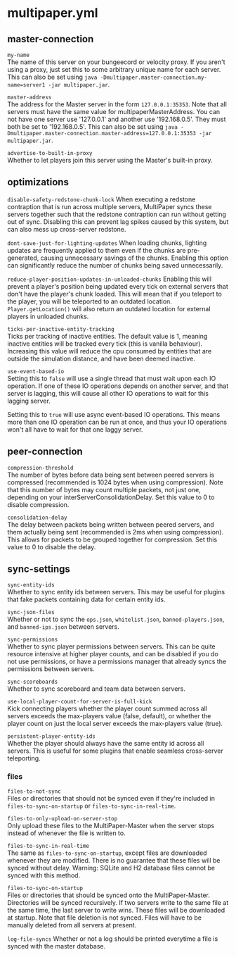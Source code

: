 # multipaper.yml

## master-connection

`my-name`  
The name of this server on your bungeecord or velocity proxy. If you aren't
using a proxy, just set this to some arbitrary unique name for each server.
This can also be set using
`java -Dmultipaper.master-connection.my-name=server1 -jar multipaper.jar`.

`master-address`  
The address for the Master server in the form `127.0.0.1:35353`. Note that all
servers must have the same value for multipaperMasterAddress. You can not have
one server use '127.0.0.1' and another use '192.168.0.5'. They must both be set
to '192.168.0.5'. This can also be set using
`java -Dmultipaper.master-connection.master-address=127.0.0.1:35353 -jar multipaper.jar`.

`advertise-to-built-in-proxy`  
Whether to let players join this server using the Master's built-in proxy.

## optimizations

`disable-safety-redstone-chunk-lock`
When executing a redstone contraption that is run across multiple servers,
MultiPaper syncs these servers together such that the redstone contraption can
run without getting out of sync. Disabling this can prevent lag spikes caused
by this system, but can also mess up cross-server redstone.

`dont-save-just-for-lighting-updates`
When loading chunks, lighting updates are frequently applied to them even if
the chunks are pre-generated, causing unnecessary savings of the chunks.
Enabling this option can significantly reduce the number of chunks being saved
unnecessarily.

`reduce-player-position-updates-in-unloaded-chunks`
Enabling this will prevent a player's position being updated every tick on
external servers that don't have the player's chunk loaded. This will mean that
if you teleport to the player, you will be teleported to an outdated location.
`Player.getLocation()` will also return an outdated location for external
players in unloaded chunks.

`ticks-per-inactive-entity-tracking`  
Ticks per tracking of inactive entities. The default value is 1, meaning
inactive entities will be tracked every tick (this is vanilla behaviour).
Increasing this value will reduce the cpu consumed by entities that are
outside the simulation distance, and have been deemed inactive.

`use-event-based-io`  
Setting this to `false` will use a single thread that must wait upon each IO
operation. If one of these IO operations depends on another server, and that
server is lagging, this will cause all other IO operations to wait for this
lagging server.

Setting this to `true` will use async event-based IO operations. This means
more than one IO operation can be run at once, and thus your IO operations
won't all have to wait for that one laggy server.

## peer-connection

`compression-threshold`  
The number of bytes before data being sent between peered servers is compressed
(recommended is 1024 bytes when using compression). Note that this number of
bytes may count multiple packets, not just one, depending on your
interServerConsolidationDelay. Set this value to 0 to disable compression.

`consolidation-delay`  
The delay between packets being written between peered servers, and them
actually being sent (recommended is 2ms when using compression). This allows
for packets to be grouped together for compression. Set this value to 0 to
disable the delay.

## sync-settings

`sync-entity-ids`  
Whether to sync entity ids between servers. This may be useful for plugins
that fake packets containing data for certain entity ids.

`sync-json-files`  
Whether or not to sync the `ops.json`, `whitelist.json`, `banned-players.json`,
and `banned-ips.json` between servers.

`sync-permissions`  
Whether to sync player permissions between servers. This can be quite resource
intensive at higher player counts, and can be disabled if you do not use
permissions, or have a permissions manager that already syncs the permissions
between servers.

`sync-scoreboards`  
Whether to sync scoreboard and team data between servers.

`use-local-player-count-for-server-is-full-kick`  
Kick connecting players whether the player count summed across all servers
exceeds the max-players value (false, default), or whether the player count on
just the local server exceeds the max-players value (true).

`persistent-player-entity-ids`  
Whether the player should always have the same entity id across all servers.
This is useful for some plugins that enable seamless cross-server teleporting.

### files

`files-to-not-sync`  
Files or directories that should not be synced even if they're included in
`files-to-sync-on-startup` or `files-to-sync-in-real-time`.

`files-to-only-upload-on-server-stop`  
Only upload these files to the MultiPaper-Master when the server stops instead
of whenever the file is written to.

`files-to-sync-in-real-time`  
The same as `files-to-sync-on-startup`, except files are downloaded whenever
they are modified. There is no guarantee that these files will be synced
without delay. Warning: SQLite and H2 database files cannot be synced with
this method.

`files-to-sync-on-startup`  
Files or directories that should be synced onto the MultiPaper-Master.
Directories will be synced recursively. If two servers write to the same file
at the same time, the last server to write wins. These files will be downloaded
at startup. Note that file deletion is not synced. Files will have to be
manually deleted from all servers at present.

`log-file-syncs`
Whether or not a log should be printed everytime a file is synced with the
master database.

